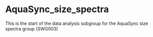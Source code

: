 # AquaSync_size_spectra
This is the start of the data analysis subgroup for the AquaSync size spectra group (SWG003)
